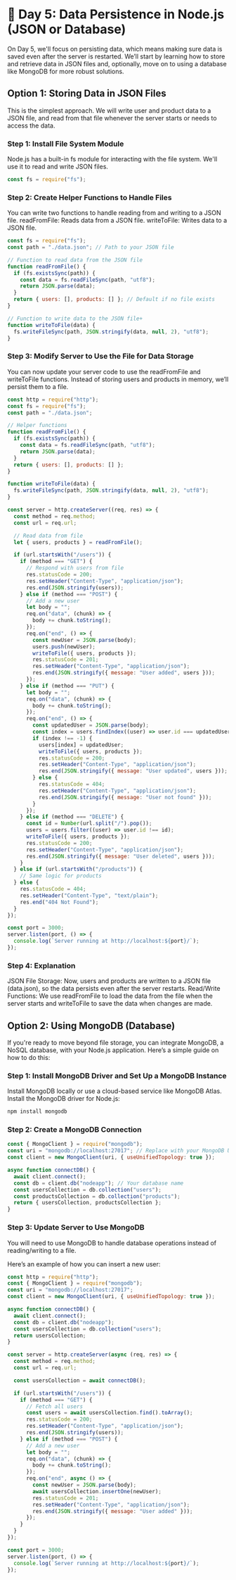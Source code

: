 # 📅 Day 5: Data Persistence in Node.js (JSON or Database)

On Day 5, we'll focus on persisting data, which means making sure data is saved even after the server is restarted. We’ll start by learning how to store and retrieve data in JSON files and, optionally, move on to using a database like MongoDB for more robust solutions.

## Option 1: Storing Data in JSON Files

This is the simplest approach. We will write user and product data to a JSON file, and read from that file whenever the server starts or needs to access the data.

### Step 1: Install File System Module

Node.js has a built-in fs module for interacting with the file system. We'll use it to read and write JSON files.

```javascript
const fs = require("fs");
```

### Step 2: Create Helper Functions to Handle Files

You can write two functions to handle reading from and writing to a JSON file.
readFromFile: Reads data from a JSON file.
writeToFile: Writes data to a JSON file.

```javascript
const fs = require("fs");
const path = "./data.json"; // Path to your JSON file

// Function to read data from the JSON file
function readFromFile() {
  if (fs.existsSync(path)) {
    const data = fs.readFileSync(path, "utf8");
    return JSON.parse(data);
  }
  return { users: [], products: [] }; // Default if no file exists
}

// Function to write data to the JSON file+
function writeToFile(data) {
  fs.writeFileSync(path, JSON.stringify(data, null, 2), "utf8");
}
```

### Step 3: Modify Server to Use the File for Data Storage

You can now update your server code to use the readFromFile and writeToFile functions. Instead of storing users and products in memory, we’ll persist them to a file.

```javascript
const http = require("http");
const fs = require("fs");
const path = "./data.json";

// Helper functions
function readFromFile() {
  if (fs.existsSync(path)) {
    const data = fs.readFileSync(path, "utf8");
    return JSON.parse(data);
  }
  return { users: [], products: [] };
}

function writeToFile(data) {
  fs.writeFileSync(path, JSON.stringify(data, null, 2), "utf8");
}

const server = http.createServer((req, res) => {
  const method = req.method;
  const url = req.url;

  // Read data from file
  let { users, products } = readFromFile();

  if (url.startsWith("/users")) {
    if (method === "GET") {
      // Respond with users from file
      res.statusCode = 200;
      res.setHeader("Content-Type", "application/json");
      res.end(JSON.stringify(users));
    } else if (method === "POST") {
      // Add a new user
      let body = "";
      req.on("data", (chunk) => {
        body += chunk.toString();
      });
      req.on("end", () => {
        const newUser = JSON.parse(body);
        users.push(newUser);
        writeToFile({ users, products });
        res.statusCode = 201;
        res.setHeader("Content-Type", "application/json");
        res.end(JSON.stringify({ message: "User added", users }));
      });
    } else if (method === "PUT") {
      let body = "";
      req.on("data", (chunk) => {
        body += chunk.toString();
      });
      req.on("end", () => {
        const updatedUser = JSON.parse(body);
        const index = users.findIndex((user) => user.id === updatedUser.id);
        if (index !== -1) {
          users[index] = updatedUser;
          writeToFile({ users, products });
          res.statusCode = 200;
          res.setHeader("Content-Type", "application/json");
          res.end(JSON.stringify({ message: "User updated", users }));
        } else {
          res.statusCode = 404;
          res.setHeader("Content-Type", "application/json");
          res.end(JSON.stringify({ message: "User not found" }));
        }
      });
    } else if (method === "DELETE") {
      const id = Number(url.split("/").pop());
      users = users.filter((user) => user.id !== id);
      writeToFile({ users, products });
      res.statusCode = 200;
      res.setHeader("Content-Type", "application/json");
      res.end(JSON.stringify({ message: "User deleted", users }));
    }
  } else if (url.startsWith("/products")) {
    // Same logic for products
  } else {
    res.statusCode = 404;
    res.setHeader("Content-Type", "text/plain");
    res.end("404 Not Found");
  }
});

const port = 3000;
server.listen(port, () => {
  console.log(`Server running at http://localhost:${port}/`);
});
```

### Step 4: Explanation

JSON File Storage:
Now, users and products are written to a JSON file (data.json), so the data persists even after the server restarts.
Read/Write Functions:
We use readFromFile to load the data from the file when the server starts and writeToFile to save the data when changes are made.

## Option 2: Using MongoDB (Database)

If you're ready to move beyond file storage, you can integrate MongoDB, a NoSQL database, with your Node.js application. Here’s a simple guide on how to do this:

### Step 1: Install MongoDB Driver and Set Up a MongoDB Instance

Install MongoDB locally or use a cloud-based service like MongoDB Atlas.
Install the MongoDB driver for Node.js:

```bash
npm install mongodb
```

### Step 2: Create a MongoDB Connection

```javascript
const { MongoClient } = require("mongodb");
const uri = "mongodb://localhost:27017"; // Replace with your MongoDB URI
const client = new MongoClient(uri, { useUnifiedTopology: true });

async function connectDB() {
  await client.connect();
  const db = client.db("nodeapp"); // Your database name
  const usersCollection = db.collection("users");
  const productsCollection = db.collection("products");
  return { usersCollection, productsCollection };
}
```

### Step 3: Update Server to Use MongoDB

You will need to use MongoDB to handle database operations instead of reading/writing to a file.

Here’s an example of how you can insert a new user:

```javascript
const http = require("http");
const { MongoClient } = require("mongodb");
const uri = "mongodb://localhost:27017";
const client = new MongoClient(uri, { useUnifiedTopology: true });

async function connectDB() {
  await client.connect();
  const db = client.db("nodeapp");
  const usersCollection = db.collection("users");
  return usersCollection;
}

const server = http.createServer(async (req, res) => {
  const method = req.method;
  const url = req.url;

  const usersCollection = await connectDB();

  if (url.startsWith("/users")) {
    if (method === "GET") {
      // Fetch all users
      const users = await usersCollection.find().toArray();
      res.statusCode = 200;
      res.setHeader("Content-Type", "application/json");
      res.end(JSON.stringify(users));
    } else if (method === "POST") {
      // Add a new user
      let body = "";
      req.on("data", (chunk) => {
        body += chunk.toString();
      });
      req.on("end", async () => {
        const newUser = JSON.parse(body);
        await usersCollection.insertOne(newUser);
        res.statusCode = 201;
        res.setHeader("Content-Type", "application/json");
        res.end(JSON.stringify({ message: "User added" }));
      });
    }
  }
});

const port = 3000;
server.listen(port, () => {
  console.log(`Server running at http://localhost:${port}/`);
});
```
